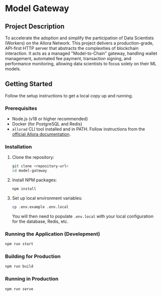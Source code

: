 # Model Gateway

## Project Description
To accelerate the adoption and simplify the participation of Data Scientists (Workers) on the Allora Network. This project delivers a production-grade, API-first HTTP server that abstracts the complexities of blockchain interaction. It acts as a managed "Model-to-Chain" gateway, handling wallet management, automated fee payment, transaction signing, and performance monitoring, allowing data scientists to focus solely on their ML models.

## Getting Started

Follow the setup instructions to get a local copy up and running.

### Prerequisites

*   Node.js (v18 or higher recommended)
*   Docker (for PostgreSQL and Redis)
*   `allorad` CLI tool installed and in PATH. Follow instructions from the [official Allora documentation](https://docs.allora.network/devs/get-started/cli).

### Installation

1.  Clone the repository:
    ```sh
    git clone <repository-url>
    cd model-gateway
    ```
2.  Install NPM packages:
    ```sh
    npm install
    ```
3.  Set up local environment variables:
    ```sh
    cp .env.example .env.local
    ```
    You will then need to populate `.env.local` with your local configuration for the database, Redis, etc.

### Running the Application (Development)

```sh
npm run start
```

### Building for Production

```sh
npm run build
```

### Running in Production

```sh
npm run serve
```